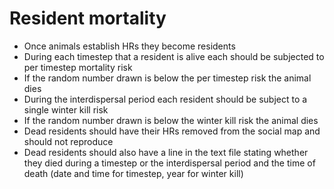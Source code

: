 # Resident mortality #

  * Once animals establish HRs they become residents
  * During each timestep that a resident is alive each should be subjected to per timestep mortality risk
  * If the random number drawn is below the per timestep risk the animal dies
  * During the interdispersal period each resident should be subject to a single winter kill risk
  * If the random number drawn is below the winter kill risk the animal dies
  * Dead residents should have their HRs removed from the social map and should not reproduce
  * Dead residents should also have a line in the text file stating whether they died during a timestep or the interdispersal period and the time of death (date and time for timestep, year for winter kill)